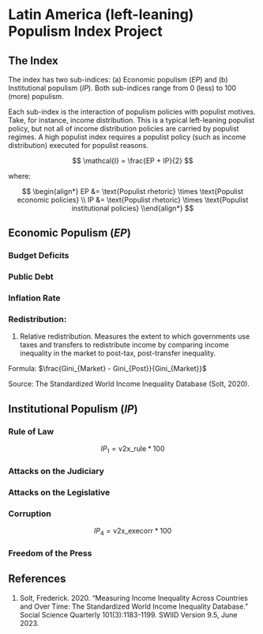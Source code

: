 # Latin America (left-leaning) Populism Index Project

## The Index

The index has two sub-indices: (a) Economic populism $(EP)$ and (b) Institutional populism $(IP)$. Both sub-indices range from 0 (less) to 100 (more) populism.

Each sub-index is the interaction of populism policies with populist motives. Take, for instance, income distribution. This is a typical left-leaning populist policy, but not all of income distribution policies are carried by populist regimes. A high populist index requires a populist policy (such as income distribution) executed for populist reasons.

$$
\mathcal{I} = \frac{EP + IP}{2}
$$

where:

$$
\begin{align*}
EP &= \text{Populist rhetoric} \times \text{Populist economic policies} \\
IP &= \text{Populist rhetoric} \times \text{Populist institutional policies}
\\end{align*}
$$

## Economic Populism $(EP$)

### Budget Deficits

### Public Debt

### Inflation Rate

### Redistribution:

1) Relative redistribution. Measures the extent to which governments use taxes and transfers to redistribute income by comparing income inequality in the market to post-tax, post-transfer inequality.

Formula: $\frac{Gini_{Market} - Gini_{Post}}{Gini_{Market}}$

Source: The Standardized World Income Inequality Database (Solt, 2020). 

## Institutional Populism $(IP)$

### Rule of Law

$$
IP_1 = \text{v2x_rule} * 100
$$

<!--
V-Dem rule of law components:
1. Compliance with high court                    - v2juhccomp
2. Complance with judiciary                      - v2jucomp
3. High court independence                       - v2juhcind
4. Lower court independence                      - v2juncind
5. Transparent laws with predictable enforcement - v2cltrnslw
6. Access to justice for men                     - v2clacjstm
7. Access to justice for women                   - v2clacjstw
8. Judicial accountability                       - v2juaccnt
9. Judicial corruption decision                  - v2jucorrde
10. Public sector corrupt exchanges              - v2xcrptps
11. Public sector theft                          - v2xthftps
12. Executive bribery and corrupt exchanges      - v2exbribe
13. Executive embezzlement and theft             - v2exembez

-->

### Attacks on the Judiciary

### Attacks on the Legislative

### Corruption

$$
IP_4 = \text{v2x_execorr} * 100
$$

<!--
V-Dem executive corruption components:
1. Executive bribery      - v2exbribe
2. Executive embezzelment - v2xembez
-->

### Freedom of the Press





## References 
1. Solt, Frederick. 2020. “Measuring Income Inequality Across Countries and Over Time: The Standardized World Income Inequality Database.” Social Science Quarterly 101(3):1183-1199. SWIID Version 9.5, June 2023.
